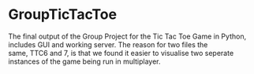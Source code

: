 # GroupTicTacToe
The final output of the Group Project for the Tic Tac Toe Game in Python, includes GUI and working server. The reason for two files the  
same, TTC6 and 7, is that we found it easier to visualise two seperate instances of the game being run in multiplayer. 
